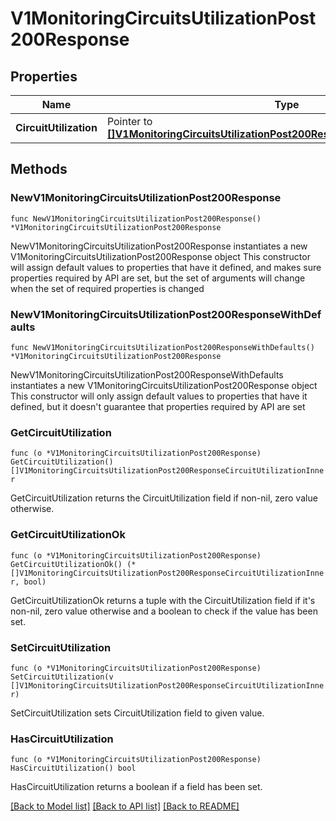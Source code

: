 # V1MonitoringCircuitsUtilizationPost200Response

## Properties

Name | Type | Description | Notes
------------ | ------------- | ------------- | -------------
**CircuitUtilization** | Pointer to [**[]V1MonitoringCircuitsUtilizationPost200ResponseCircuitUtilizationInner**](V1MonitoringCircuitsUtilizationPost200ResponseCircuitUtilizationInner.md) |  | [optional] 

## Methods

### NewV1MonitoringCircuitsUtilizationPost200Response

`func NewV1MonitoringCircuitsUtilizationPost200Response() *V1MonitoringCircuitsUtilizationPost200Response`

NewV1MonitoringCircuitsUtilizationPost200Response instantiates a new V1MonitoringCircuitsUtilizationPost200Response object
This constructor will assign default values to properties that have it defined,
and makes sure properties required by API are set, but the set of arguments
will change when the set of required properties is changed

### NewV1MonitoringCircuitsUtilizationPost200ResponseWithDefaults

`func NewV1MonitoringCircuitsUtilizationPost200ResponseWithDefaults() *V1MonitoringCircuitsUtilizationPost200Response`

NewV1MonitoringCircuitsUtilizationPost200ResponseWithDefaults instantiates a new V1MonitoringCircuitsUtilizationPost200Response object
This constructor will only assign default values to properties that have it defined,
but it doesn't guarantee that properties required by API are set

### GetCircuitUtilization

`func (o *V1MonitoringCircuitsUtilizationPost200Response) GetCircuitUtilization() []V1MonitoringCircuitsUtilizationPost200ResponseCircuitUtilizationInner`

GetCircuitUtilization returns the CircuitUtilization field if non-nil, zero value otherwise.

### GetCircuitUtilizationOk

`func (o *V1MonitoringCircuitsUtilizationPost200Response) GetCircuitUtilizationOk() (*[]V1MonitoringCircuitsUtilizationPost200ResponseCircuitUtilizationInner, bool)`

GetCircuitUtilizationOk returns a tuple with the CircuitUtilization field if it's non-nil, zero value otherwise
and a boolean to check if the value has been set.

### SetCircuitUtilization

`func (o *V1MonitoringCircuitsUtilizationPost200Response) SetCircuitUtilization(v []V1MonitoringCircuitsUtilizationPost200ResponseCircuitUtilizationInner)`

SetCircuitUtilization sets CircuitUtilization field to given value.

### HasCircuitUtilization

`func (o *V1MonitoringCircuitsUtilizationPost200Response) HasCircuitUtilization() bool`

HasCircuitUtilization returns a boolean if a field has been set.


[[Back to Model list]](../README.md#documentation-for-models) [[Back to API list]](../README.md#documentation-for-api-endpoints) [[Back to README]](../README.md)


